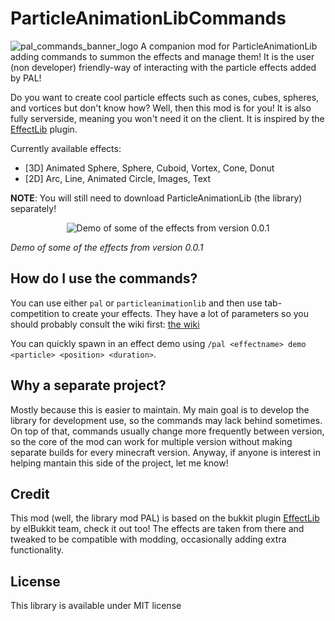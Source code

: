 # ParticleAnimationLibCommands
![pal_commands_banner_logo](https://github.com/user-attachments/assets/b5eccb4f-a669-4607-be4e-f91c578c9b38)
A companion mod for ParticleAnimationLib adding commands to summon the effects and manage them!
It is the user (non developer) friendly-way of interacting with the particle effects added by PAL!

Do you want to create cool particle effects such as cones, cubes, spheres, and vortices but don't know how? Well, then this mod is for you! 
It is also fully serverside, meaning you won't need it on the client. It is inspired by the [EffectLib](https://github.com/elBukkit/EffectLib) plugin.

Currently available effects:
- [3D] Animated Sphere, Sphere, Cuboid, Vortex, Cone, Donut
- [2D] Arc, Line, Animated Circle, Images, Text

**NOTE**: You will still need to download ParticleAnimationLib (the library) separately!

<center>
  
<p align="center">
  <img src="https://github.com/Emafire003/ParticleAnimationLib/assets/29462910/f3614984-c6c8-4fd1-ac5b-0ed9adef732a" alt="Demo of some of the effects from version 0.0.1" />
</p>

</center>

*Demo of some of the effects from version 0.0.1*

## How do I use the commands?
You can use either `pal` or `particleanimationlib` and then use tab-competition to create your effects. They have a lot of parameters so you should probably consult the wiki first: [the wiki](https://emafire003.gitbook.io/particleanimationlibwiki/)

You can quickly spawn in an effect demo using `/pal <effectname> demo <particle> <position> <duration>`.

## Why a separate project?
Mostly because this is easier to maintain. My main goal is to develop the library for development use, so the commands may lack behind sometimes. On top of that, commands usually change more frequently between version, so the core of the mod can work for multiple version without making separate builds for every minecraft version. Anyway, if anyone is interest in helping mantain this side of the project, let me know!

## Credit
This mod (well, the library mod PAL) is based on the bukkit plugin [EffectLib](https://github.com/elBukkit/EffectLib) by elBukkit team, check it out too! The effects are taken from there and tweaked to be compatible with modding, occasionally adding extra functionality.

## License
This library is available under MIT license
